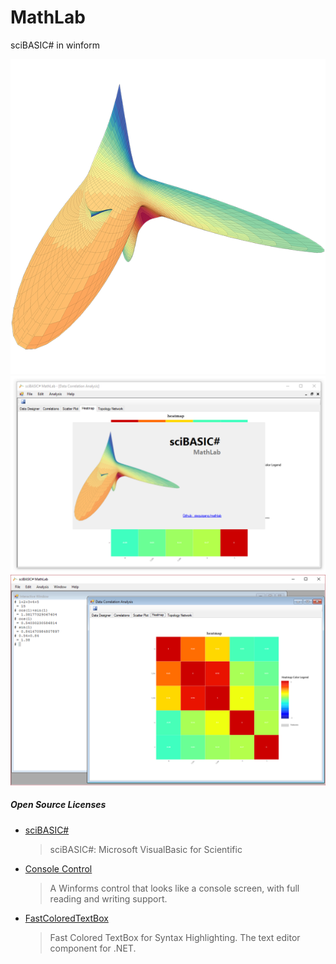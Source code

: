 # MathLab
sciBASIC# in winform

![](./images/3d-heatmap.png)
![](./images/screenshot.png)
![](./images/interative-window.png)

##### Open Source Licenses

+ [sciBASIC#](https://github.com/xieguigang/sciBASIC)

  > sciBASIC#: Microsoft VisualBasic for Scientific

+ [Console Control](https://www.codeproject.com/Articles/1053951/Console-Control)

  > A Winforms control that looks like a console screen, with full reading and writing support.

+ [FastColoredTextBox](https://github.com/PavelTorgashov/FastColoredTextBox)

  > Fast Colored TextBox for Syntax Highlighting. The text editor component for .NET.